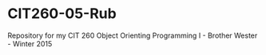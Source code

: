 # CIT260-05-Rub
Repository for my CIT 260 Object Orienting Programming I  - Brother Wester - Winter 2015
